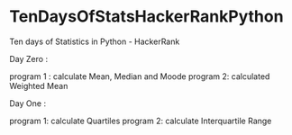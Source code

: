 # TenDaysOfStatsHackerRankPython
Ten days of Statistics in Python - HackerRank

Day Zero :

program 1 : calculate Mean, Median and Moode
program 2: calculated Weighted Mean

Day One :

program 1: calculate Quartiles
program 2: calculate Interquartile Range

